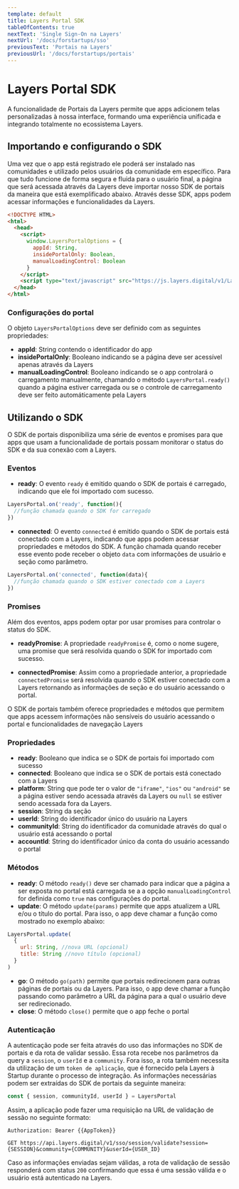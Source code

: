 ```yaml
---
template: default
title: Layers Portal SDK
tableOfContents: true
nextText: 'Single Sign-On na Layers'
nextUrl: '/docs/forstartups/sso'
previousText: 'Portais na Layers'
previousUrl: '/docs/forstartups/portais'
---
```


# Layers Portal SDK

A funcionalidade de Portais da Layers permite que apps adicionem telas personalizadas à nossa interface, formando uma experiência unificada e integrando totalmente no ecossistema Layers.

## Importando e configurando o SDK

Uma vez que o app está registrado ele poderá ser instalado nas comunidades e utilizado pelos usuários da comunidade em específico. Para que tudo funcione de forma segura e fluida para o usuário final, a página que será acessada através da Layers deve importar nosso SDK de portais da maneira que está exemplificado abaixo. Através desse SDK, apps podem acessar informações e funcionalidades da Layers.

``` html
<!DOCTYPE HTML>
<html>
  <head>
    <script>
      window.LayersPortalOptions = {
        appId: String,
        insidePortalOnly: Boolean,
        manualLoadingControl: Boolean
      }
    </script>
    <script type="text/javascript" src="https://js.layers.digital/v1/LayersPortal.js"></script>
  </head>
</html>
```

### Configurações do portal

O objeto `LayersPortalOptions` deve ser definido com as seguintes propriedades:

+ **appId**: String contendo o identificador do app
+ **insidePortalOnly**: Booleano indicando se a página deve ser acessível apenas através da Layers
+ **manualLoadingControl**: Booleano indicando se o app controlará o carregamento manualmente, chamando o método `LayersPortal.ready()` quando a página estiver carregada ou se o controle de carregamento deve ser feito automáticamente pela Layers

## Utilizando o SDK

O SDK de portais disponibiliza uma série de eventos e promises para que apps que usam a funcionalidade de portais possam monitorar o status do SDK e da sua conexão com a Layers.

### Eventos

+ **ready**: O evento `ready` é emitido quando o SDK de portais é carregado, indicando que ele foi importado com sucesso.

```js
LayersPortal.on('ready', function(){
  //função chamada quando o SDK for carregado
})
```

+ **connected**: O evento `connected` é emitido quando o SDK de portais está conectado com a Layers, indicando que apps podem acessar propriedades e métodos do SDK. A função chamada quando receber esse evento pode receber o objeto `data` com informações de usuário e seção como parâmetro.

```js
LayersPortal.on('connected', function(data){
  //função chamada quando o SDK estiver conectado com a Layers
})
```

### Promises

Além dos eventos, apps podem optar por usar promises para controlar o status do SDK.

+ **readyPromise**: A propriedade `readyPromise` é, como o nome sugere, uma promise que será resolvida quando o SDK for importado com sucesso.

+ **connectedPromise**: Assim como a propriedade anterior, a propriedade `connectedPromise` será resolvida  quando o SDK estiver conectado com a Layers retornando as informações de seção e do usuário acessando o portal.



O SDK de portais também oferece propriedades e métodos que permitem que apps acessem informações não sensíveis do usuário acessando o portal e funcionalidades de navegação Layers

### Propriedades

+ **ready**: Booleano que indica se o SDK de portais foi importado com sucesso
+ **connected**: Booleano que indica se o SDK de portais está conectado com a Layers
+ **platform**: String que pode ter o valor de `"iframe"`, `"ios"` ou `"android"` se a página estiver sendo acessada através da Layers ou `null` se estiver sendo acessada fora da Layers.
+ **session**: String da seção
+ **userId**: String do identificador único do usuário na Layers
+ **communityId**: String do identificador da comunidade através do qual o usuário está acessando o portal
+ **accountId**: String do identificador único da conta do usuário acessando o portal

### Métodos

+ **ready**: O método `ready()` deve ser chamado para indicar que a página a ser exposta no portal está carregada se a a opção `manualLoadingControl` for definida como `true` nas configurações do portal.
+ **update**: O método `update(params)` permite que apps atualizem a URL e/ou o título do portal. Para isso, o app deve chamar a função como mostrado no exemplo abaixo:

```js
LayersPortal.update(
  {
    url: String, //nova URL (opcional)
    title: String //novo título (opcional)
  }
)
```

+ **go**: O método `go(path)` permite que portais redirecionem para outras páginas de portais ou da Layers. Para isso, o app deve chamar a função passando como parâmetro a URL da página para a qual o usuário deve ser redirecionado.
+ **close**: O método `close()` permite que o app feche o portal

### Autenticação

A autenticação pode ser feita através do uso das informações no SDK de portais e da rota de validar sessão. Essa rota recebe nos parâmetros da query a `session`, o `userId` e a `community`. Fora isso, a rota também necessita da utilização de um `token de aplicação`, que é fornecido pela Layers à Startup durante o processo de integração. As informações necessárias podem ser extraídas do SDK de portais da seguinte maneira: 

```js
const { session, communityId, userId } = LayersPortal
```

Assim, a aplicação pode fazer uma requisição na URL de validação de sessão no seguinte formato:

```headers
Authorization: Bearer {{AppToken}}
```
```http
GET https://api.layers.digital/v1/sso/session/validate?session={SESSION}&community={COMMUNITY}&userId={USER_ID}
```

Caso as informações enviadas sejam válidas, a rota de validação de sessão responderá com status `200` confirmando que essa é uma sessão válida e o usuário está autenticado na Layers.
